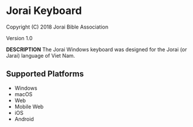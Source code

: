 Jorai Keyboard
=====================

Copyright (C) 2018 Jorai Bible Association

Version 1.0

__DESCRIPTION__
The Jorai Windows keyboard was designed for the Jorai (or Jarai) language of Viet Nam.

Supported Platforms
-------------------
 * Windows
 * macOS
 * Web
 * Mobile Web
 * iOS
 * Android

 